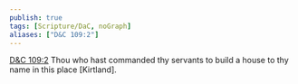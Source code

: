 ```yaml
---
publish: true
tags: [Scripture/DaC, noGraph]
aliases: ["D&C 109:2"]
---
```

[D&C 109:2](https://churchofjesuschrist.org/study/scriptures/dc-testament/dc/109?lang=eng&id=p2#p2) Thou who hast commanded thy servants to build a house to thy name in this place [Kirtland].
